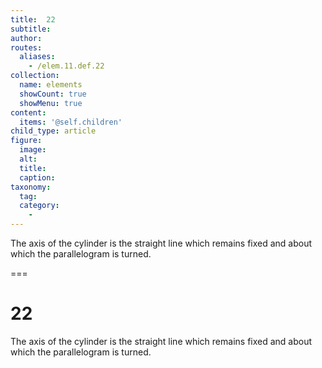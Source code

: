 ```yaml
---
title:  22
subtitle: 
author:
routes:
  aliases:
    - /elem.11.def.22
collection:
  name: elements
  showCount: true
  showMenu: true
content:
  items: '@self.children'
child_type: article
figure:
  image:
  alt:
  title:
  caption:
taxonomy:
  tag:
  category:
    - 
---
```


<p>The <hi rend="bold">axis of the cylinder</hi> is the straight line which remains fixed and about which the parallelogram is turned.</p>

===

<h1>22</h1>
<p>The <span class="bold">axis of the cylinder</span> is the straight line which remains fixed and about which the parallelogram is turned.</p>
